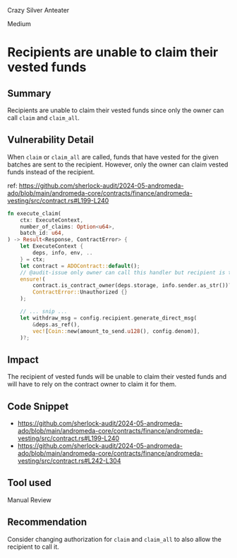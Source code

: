 Crazy Silver Anteater

Medium

# Recipients are unable to claim their vested funds

## Summary
Recipients are unable to claim their vested funds since only the owner can call `claim` and `claim_all`.

## Vulnerability Detail
When `claim` or `claim_all` are called, funds that have vested for the given batches are sent to the recipient. However, only the owner can claim vested funds instead of the recipient.

ref: https://github.com/sherlock-audit/2024-05-andromeda-ado/blob/main/andromeda-core/contracts/finance/andromeda-vesting/src/contract.rs#L199-L240
```rust
fn execute_claim(
    ctx: ExecuteContext,
    number_of_claims: Option<u64>,
    batch_id: u64,
) -> Result<Response, ContractError> {
    let ExecuteContext {
        deps, info, env, ..
    } = ctx;
    let contract = ADOContract::default();
    // @audit-issue only owner can call this handler but recipient is the beneficiary of vested amount
    ensure!(
        contract.is_contract_owner(deps.storage, info.sender.as_str())?,
        ContractError::Unauthorized {}
    );

    // ... snip ...
    let withdraw_msg = config.recipient.generate_direct_msg(
        &deps.as_ref(),
        vec![Coin::new(amount_to_send.u128(), config.denom)],
    )?;
```

## Impact
The recipient of vested funds will be unable to claim their vested funds and will have to rely on the contract owner to claim it for them.

## Code Snippet
- https://github.com/sherlock-audit/2024-05-andromeda-ado/blob/main/andromeda-core/contracts/finance/andromeda-vesting/src/contract.rs#L199-L240
- https://github.com/sherlock-audit/2024-05-andromeda-ado/blob/main/andromeda-core/contracts/finance/andromeda-vesting/src/contract.rs#L242-L304

## Tool used
Manual Review

## Recommendation
Consider changing authorization for `claim` and `claim_all` to also allow the recipient to call it.